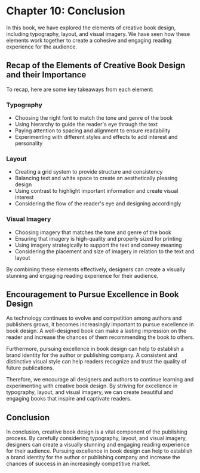 Chapter 10: Conclusion
======================

In this book, we have explored the elements of creative book design, including typography, layout, and visual imagery. We have seen how these elements work together to create a cohesive and engaging reading experience for the audience.

Recap of the Elements of Creative Book Design and their Importance
------------------------------------------------------------------

To recap, here are some key takeaways from each element:

### Typography

* Choosing the right font to match the tone and genre of the book
* Using hierarchy to guide the reader's eye through the text
* Paying attention to spacing and alignment to ensure readability
* Experimenting with different styles and effects to add interest and personality

### Layout

* Creating a grid system to provide structure and consistency
* Balancing text and white space to create an aesthetically pleasing design
* Using contrast to highlight important information and create visual interest
* Considering the flow of the reader's eye and designing accordingly

### Visual Imagery

* Choosing imagery that matches the tone and genre of the book
* Ensuring that imagery is high-quality and properly sized for printing
* Using imagery strategically to support the text and convey meaning
* Considering the placement and size of imagery in relation to the text and layout

By combining these elements effectively, designers can create a visually stunning and engaging reading experience for their audience.

Encouragement to Pursue Excellence in Book Design
-------------------------------------------------

As technology continues to evolve and competition among authors and publishers grows, it becomes increasingly important to pursue excellence in book design. A well-designed book can make a lasting impression on the reader and increase the chances of them recommending the book to others.

Furthermore, pursuing excellence in book design can help to establish a brand identity for the author or publishing company. A consistent and distinctive visual style can help readers recognize and trust the quality of future publications.

Therefore, we encourage all designers and authors to continue learning and experimenting with creative book design. By striving for excellence in typography, layout, and visual imagery, we can create beautiful and engaging books that inspire and captivate readers.

Conclusion
----------

In conclusion, creative book design is a vital component of the publishing process. By carefully considering typography, layout, and visual imagery, designers can create a visually stunning and engaging reading experience for their audience. Pursuing excellence in book design can help to establish a brand identity for the author or publishing company and increase the chances of success in an increasingly competitive market.
